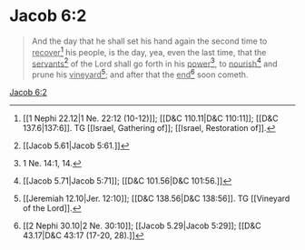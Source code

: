 # Jacob 6:2

> And the day that he shall set his hand again the second time to <u>recover</u>[^a] his people, is the day, yea, even the last time, that the <u>servants</u>[^b] of the Lord shall go forth in his <u>power</u>[^c], to <u>nourish</u>[^d] and prune his <u>vineyard</u>[^e]; and after that the <u>end</u>[^f] soon cometh.

[Jacob 6:2](https://www.churchofjesuschrist.org/study/scriptures/bofm/jacob/6?lang=eng&id=p2#p2)


[^a]: [[1 Nephi 22.12|1 Ne. 22:12 (10-12)]]; [[D&C 110.11|D&C 110:11]]; [[D&C 137.6|137:6]]. TG [[Israel, Gathering of]]; [[Israel, Restoration of]].
[^b]: [[Jacob 5.61|Jacob 5:61.]]
[^c]: 1 Ne. 14:1, 14.
[^d]: [[Jacob 5.71|Jacob 5:71]]; [[D&C 101.56|D&C 101:56.]]
[^e]: [[Jeremiah 12.10|Jer. 12:10]]; [[D&C 138.56|D&C 138:56]]. TG [[Vineyard of the Lord]].
[^f]: [[2 Nephi 30.10|2 Ne. 30:10]]; [[Jacob 5.29|Jacob 5:29]]; [[D&C 43.17|D&C 43:17 (17-20, 28).]]
